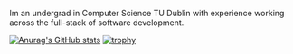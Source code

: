 Im an undergrad in Computer Science TU Dublin with experience working across the full-stack of software development. 

[![Anurag's GitHub stats](https://github-readme-stats.vercel.app/api?username=conan0h&show_icons=true&theme=radical)](https://github.com/anuraghazra/github-readme-stats)
[![trophy](https://github-profile-trophy.vercel.app/?username=conan0h)](https://github.com/ryo-ma/github-profile-trophy)
